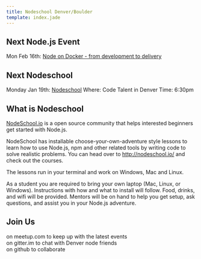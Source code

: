 ```yaml
---
title: Nodeschool Denver/Boulder
template: index.jade
---
```



Next Node.js Event
------------------

Mon Feb 16th: [Node on Docker - from development to delivery][next-event]

Next Nodeschool
---------------

Monday Jan 19th: [Nodeschool][next-nodeschool]
Where: Code Talent in Denver
Time: 6:30pm

What is Nodeschool
------------------
[NodeSchool.io](http://www.nodeschool.io) is a open source community that helps interested beginners get started with Node.js.

NodeSchool has installable choose-your-own-adventure style lessons to learn how to use Node.js, npm and other related tools by writing code to solve realistic problems.  You can head over to http://nodeschool.io/ and check out the courses.

The lessons run in your terminal and work on Windows, Mac and Linux.

As a student you are required to bring your own laptop (Mac, Linux, or Windows).  Instructions with how and what to install will follow.  Food, drinks, and wifi will be provided.  Mentors will be on hand to help you get setup, ask questions, and assist you in your Node.js adventure.

Join Us
-------

<div class="text-center call-to-action">
  <a href="http://www.meetup.com/Node-js-Denver-Boulder"><span class="mega-octicon octicon-organization"></span></a>
  on meetup.com to keep up with the latest events
</div>

<div class="text-center call-to-action">
  <a href="https://gitter.im/nodeschool/denver-boulder"><span class="mega-octicon octicon-comment-discussion"></span></a>
  on gitter.im to chat with Denver node friends
</div>

<div class="text-center call-to-action">
  <a href="https://github.com/nodeschool/denver-boulder"><span class="mega-octicon octicon-mark-github"></span></a>
  on github to collaborate
</div>

[next-event]: http://www.meetup.com/Node-js-Denver-Boulder/events/220299409/
[next-nodeschool]: http://www.meetup.com/Node-js-Denver-Boulder/events/219598106/
